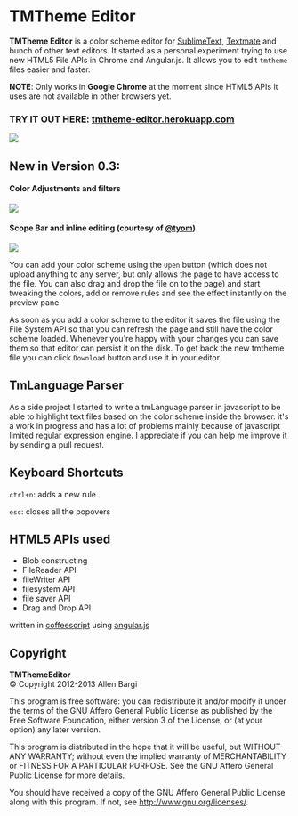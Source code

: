 # TMTheme Editor
**TMTheme Editor** is a color scheme editor for [SublimeText][1], [Textmate][2] and bunch of other text editors.
It started as a personal experiment trying to use new HTML5 File APIs in Chrome and Angular.js. It allows you to edit `tmtheme` files easier and faster. 

**NOTE**: Only works in **Google Chrome** at the moment since HTML5 APIs it uses are not available in other browsers yet.

### TRY IT OUT HERE: [tmtheme-editor.herokuapp.com](http://tmtheme-editor.herokuapp.com/)

![](http://f.cl.ly/items/1b0R3B180Z3y2X0d103A/ss03.png)

## New in Version 0.3:

#### Color Adjustments and filters

![](http://f.cl.ly/items/1N0z1l2H1a2e3s3r463P/Screen%20Shot%202013-07-26%20at%202.08.11%20PM.png)

#### Scope Bar and inline editing (courtesy of [@tyom](https://github.com/tyom))

![](http://f.cl.ly/items/1T0B3K0t2b0t071v1w3W/Screen%20Shot%202013-07-26%20at%202.08.44%20PM.png)


You can add your color scheme using the `Open` button (which does not upload anything to any server, but only allows the page to have access to the file. You can also drag and drop the file on to the page) and start tweaking the colors, add or remove rules and see the effect instantly on the preview pane. 

As soon as you add a color scheme to the editor it saves the file using the File System API so that you can refresh the page and still have the color scheme loaded. Whenever you're happy with your changes you can save them so that editor can persist it on the disk. To get back the new tmtheme file you can click `Download` button and use it in your editor.

## TmLanguage Parser
As a side project I started to write a tmLanguage parser in javascript to be able to highlight text files based on the color scheme inside the browser. it's a work in progress and has a lot of problems mainly because of javascript limited regular expression engine. I appreciate if you can help me improve it by sending a pull request. 

## Keyboard Shortcuts
`ctrl+n`: adds a new rule

`esc`: closes all the popovers

## HTML5 APIs used
- Blob constructing
- FileReader API
- fileWriter API
- filesystem API
- file saver API
- Drag and Drop API

written in [coffeescript](http://coffeescript.org/) using [angular.js](angularjs.org)


## Copyright
**TMThemeEditor**  
&copy; Copyright 2012-2013 Allen Bargi

This program is free software: you can redistribute it and/or modify
it under the terms of the GNU Affero General Public License as
published by the Free Software Foundation, either version 3 of the
License, or (at your option) any later version.

This program is distributed in the hope that it will be useful,
but WITHOUT ANY WARRANTY; without even the implied warranty of
MERCHANTABILITY or FITNESS FOR A PARTICULAR PURPOSE.  See the
GNU Affero General Public License for more details.

You should have received a copy of the GNU Affero General Public License
along with this program.  If not, see <http://www.gnu.org/licenses/>.

[1]: http://www.sublimetext.com/
[2]: http://macromates.com/